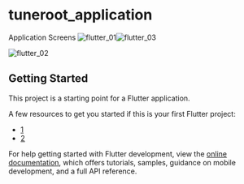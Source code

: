 # tuneroot_application

Application Screens
![flutter_01](https://user-images.githubusercontent.com/105051121/232871221-3a36b851-2899-4fb9-b04b-556deff5dcfa.png)![flutter_03](https://user-images.githubusercontent.com/105051121/233049979-8295784c-178c-484a-bfa8-91f8db896d78.png)


![flutter_02](https://user-images.githubusercontent.com/105051121/232871388-8764424d-e059-41ea-b0c1-f0d4fc0998d7.png)

## Getting Started

This project is a starting point for a Flutter application.

A few resources to get you started if this is your first Flutter project:

- [1](https://github.com/sabirklm/tune_root/blob/main/Screenshot%20from%202023-03-29%2011-40-07.png)
- [2](https://docs.flutter.dev/cookbook)

For help getting started with Flutter development, view the
[online documentation](https://docs.flutter.dev/), which offers tutorials,
samples, guidance on mobile development, and a full API reference.
